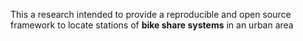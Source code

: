 This a research intended to provide a reproducible and open source framework to locate stations of **bike share systems** in an urban area
